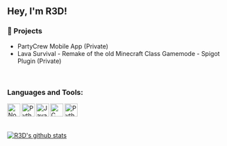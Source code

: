 ## Hey, I'm R3D!

### 📓 Projects
- PartyCrew Mobile App (Private)
- Lava Survival - Remake of the old Minecraft Class Gamemode - Spigot Plugin (Private)
<br/>

### Languages and Tools:
<a> <img align="left" alt="NodeJS" width="30px" src="https://cdn.jsdelivr.net/gh/devicons/devicon/icons/nodejs/nodejs-original.svg"/> </a>
<a> <img align="left" alt="Python" width="30px" src="https://cdn.jsdelivr.net/gh/devicons/devicon/icons/php/php-original.svg"/> </a>
<a> <img align="left" alt="Java" width="30px" src="https://cdn.jsdelivr.net/gh/devicons/devicon/icons/java/java-original.svg"/> </a>
<a> <img align="left" alt="C" width="30px" src="https://cdn.jsdelivr.net/gh/devicons/devicon/icons/c/c-original.svg"/> </a>
<a> <img align="left" alt="Python" width="30px" src="https://cdn.jsdelivr.net/gh/devicons/devicon/icons/python/python-original.svg"/> </a>

<br/>
<br/>
<br/>

[![R3D's github stats](https://github-readme-stats.vercel.app/api?username=R3DActual&include_all_commits=true&count_private=true&show_icons=true&line_height=20&title_color=FFFFFF&icon_color=FFFFFF&text_color=FFFFFF&bg_color=0D1117)](https://github.com/R3DActual/github-readme-stats)
